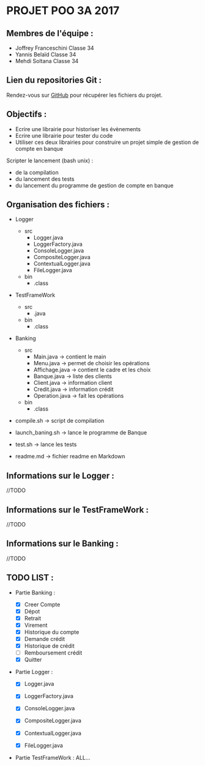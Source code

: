 PROJET POO 3A 2017
==================

Membres de l'équipe :
---------------------
- Joffrey Franceschini Classe 34
- Yannis Belaïd Classe 34
- Mehdi Soltana Classe 34

Lien du repositories Git :
------------------------------

Rendez-vous sur [GitHub](https://github.com/JoffreyFrancesch/Projet_Java) pour récupérer les fichiers du projet.


Objectifs :
-----------
* Ecrire une librairie pour historiser les évènements
* Ecrire une librairie pour tester du code
* Utiliser ces deux librairies pour construire un projet simple de gestion de compte en banque

Scripter le lancement (bash unix) :
  * de la compilation
  * du lancement des tests
  * du lancement du programme de gestion de compte en banque


Organisation des fichiers :
---------------------------
* Logger
  * src
    - Logger.java
    - LoggerFactory.java
    - ConsoleLogger.java
    - CompositeLogger.java
    - ContextualLogger.java
    - FileLogger.java
  * bin
    * .class


* TestFrameWork
  * src
    * .java
  * bin
    * .class


* Banking
  * src
    - Main.java -> contient le main
    - Menu.java -> permet de choisir les opérations
    - Affichage.java -> contient le cadre et les choix
    - Banque.java -> liste des clients
    - Client.java -> information client
    - Credit.java -> information crédit
    - Operation.java -> fait les opérations
  * bin
    * .class


* compile.sh -> script de compilation
* launch_baning.sh -> lance le programme de Banque
* test.sh -> lance les tests
* readme.md -> fichier readme en Markdown

Informations sur le Logger :
----------------------------

//TODO

Informations sur le TestFrameWork :
-----------------------------------

//TODO

Informations sur le Banking :
-----------------------------

//TODO

TODO LIST :
-----------
* Partie Banking :

  - [x] Creer Compte
  - [x] Dépot
  - [x] Retrait
  - [x] Virement
  - [x] Historique du compte
  - [x] Demande crédit
  - [x] Historique de crédit
  - [ ] Remboursement crédit
  - [x] Quitter

* Partie Logger :

  - [x] Logger.java
  - [x] LoggerFactory.java
  - [x] ConsoleLogger.java
  - [x] CompositeLogger.java
  - [x] ContextualLogger.java
  - [x] FileLogger.java


* Partie TestFrameWork :
ALL...
